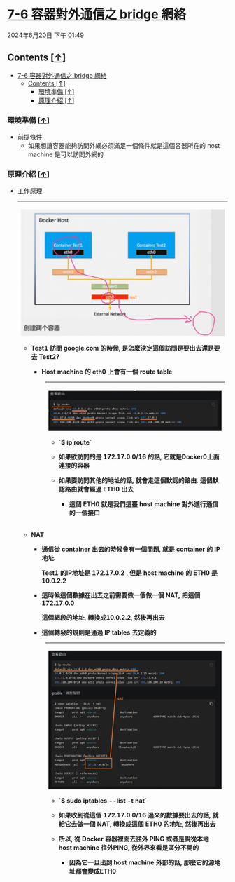 <!-- This md file is originally converted from onenote -->

# [7-6 容器對外通信之 bridge 網絡](https://dockertips.readthedocs.io/en/latest/single-host-network/docker-bridge.html#id3)

2024年6月20日
下午 01:49

## Contents [[↑](#7-6-容器對外通信之-bridge-網絡)]

- [7-6 容器對外通信之 bridge 網絡](#7-6-容器對外通信之-bridge-網絡)
  - [Contents \[↑\]](#contents-)
    - [環境準備 \[↑\]](#環境準備-)
    - [原理介紹 \[↑\]](#原理介紹-)

### 環境準備 [[↑](#7-6-容器對外通信之-bridge-網絡)]

- 前提條件
  - 如果想讓容器能夠訪問外網必須滿足一個條件就是這個容器所在的 host machine 是可以訪問外網的

### 原理介紹 [[↑](#7-6-容器對外通信之-bridge-網絡)]

- 工作原理
  <table>
    <colgroup>
      <col style="width: 100%" />
    </colgroup>
    <thead>
      <tr class="header">
        <th>
          <p><img src="assets/005_7-6_容器對外通信之_bridge_網絡_000.png" /></p>
          <ul class="incremental">
            <li>
              <p>Test1 訪問 google.com 的時候, 是怎麼決定這個訪問是要出去還是要去 Test2?</p>
              <ul class="incremental">
                <li>
                  <p>Host machine 的 eth0 上會有一個 route table</p>
                </li>
              </ul>
            </li>
          </ul>
          <div style="margin-left: 4em;">
            <table>
              <colgroup>
                <col style="width: 100%" />
              </colgroup>
              <thead>
                <tr class="header">
                  <th>
                    <p><img src="assets/005_7-6_容器對外通信之_bridge_網絡_001.png" /></p>
                    <ul class="incremental">
                      <li>
                        <p>`$ ip route`</p>
                      </li>
                      <li>
                        <p>如果欲訪問的是 172.17.0.0/16 的話, 它就是Docker0上面連接的容器</p>
                      </li>
                      <li>
                        <p>如果要訪問其他的地址的話, 就會走這個默認的路由. 這個默認路由就會經過 ETH0 出去</p>
                        <ul class="incremental">
                          <li>
                            <p>這個 ETH0 就是我們這臺 host machine 對外進行通信的一個接口</p>
                          </li>
                        </ul>
                      </li>
                    </ul>
                  </th>
                </tr>
              </thead>
              <tbody>
              </tbody>
            </table>
          </div>
          <ul class="incremental">
            <li>
              <p>NAT</p>
              <ul class="incremental">
                <li>
                  <p>通信從 container 出去的時候會有一個問題, 就是 container 的 IP 地址.</p>
                  <p>Test1 的IP地址是 172.17.0.2 , 但是 host machine 的 ETH0 是 10.0.2.2</p>
                </li>
                <li>
                  <p>這時候這個數據在出去之前需要做一個做一個 NAT, 把這個 172.17.0.0</p>
                  <p>這個網段的地址, 轉換成10.0.2.2, 然後再出去</p>
                </li>
                <li>
                  <p>這個轉發的規則是通過 IP tables 去定義的</p>
                </li>
              </ul>
            </li>
          </ul>
          <div style="margin-left: 4em;">
            <table>
              <colgroup>
                <col style="width: 100%" />
              </colgroup>
              <thead>
                <tr class="header">
                  <th>
                    <p><img src="assets/005_7-6_容器對外通信之_bridge_網絡_002.png" /></p>
                    <ul class="incremental">
                      <li>
                        <p>`$ sudo iptables --list -t nat`</p>
                      </li>
                      <li>
                        <p>如果收到從這個 172.17.0.0/16 過來的數據要出去的話, 就給它去做一個 NAT, 轉換成這個 ETH0 的地址, 然後再出去</p>
                      </li>
                      <li>
                        <p>所以, 從 Docker 容器裡面去往外 PING 或者是說從本地 host machine 往外PING, 從外界來看是區分不開的</p>
                        <ul class="incremental">
                          <li>
                            <p>因為它一旦出到 host machine 外部的話, 那麼它的源地址都會變成ETH0</p>
                          </li>
                        </ul>
                      </li>
                    </ul>
                  </th>
                </tr>
              </thead>
              <tbody>
              </tbody>
            </table>
          </div>
          <p> </p>
        </th>
      </tr>
    </thead>
    <tbody>
    </tbody>
  </table>
